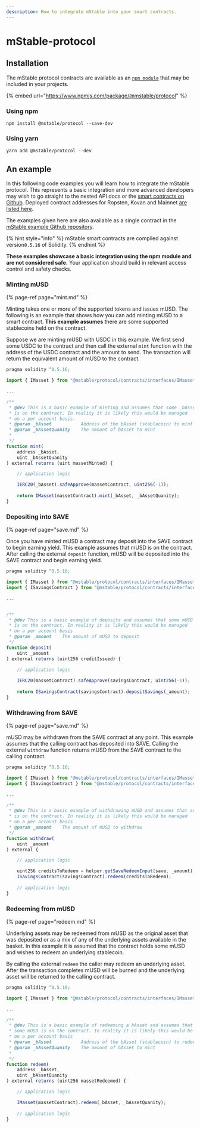 ```yaml
---
description: How to integrate mStable into your smart contracts.
---
```


# mStable-protocol

## Installation

The mStable protocol contracts are available as an [`npm module`](https://www.npmjs.com/package/@mstable/protocol) that may be included in your projects.

{% embed url="https://www.npmjs.com/package/@mstable/protocol" %}

### Using npm

```text
npm install @mstable/protocol --save-dev 
```

### Using yarn

```text
yarn add @mstable/protocol --dev
```

## An example

In this following code examples you will learn how to integrate the mStable protocol. This represents a basic integration and more advanced developers may wish to go straight to the nested API docs or the [smart contracts on Github](https://github.com/mstable/mStable-contracts). Deployed contract addresses for Ropsten, Kovan and Mainnet [are listed here](../deployed-addresses.md). 

The examples given here are also available as a single contract in the [mStable example Github repository](https://github.com/mstable/mStable-example). 

{% hint style="info" %}
 mStable smart contracts are compiled against version`0.5.16` of Solidity.
{% endhint %}

**These examples showcase a basic integration using the npm module and are not considered safe.** Your application should build in relevant access control and safety checks.

### Minting mUSD

{% page-ref page="mint.md" %}

Minting takes one or more of the supported tokens and issues mUSD. The following is an example that shows how you can add minting mUSD to a smart contract. **This example assumes** there are some supported stablecoins held on the contract.

Suppose we are minting mUSD with USDC in this example. We first send some USDC to the contract and then call the external `mint` function with the address of the USDC contract and the amount to send. The transaction will return the equivalent amount of mUSD to the contract.

```typescript
pragma solidity ^0.5.16;

import { IMasset } from "@mstable/protocol/contracts/interfaces/IMasset.sol";

...

/**
 * @dev This is a basic example of minting and assumes that some _bAsset 
 * is on the contract. In reality it is likely this would be managed
 * on a per account basis.
 * @param _bAsset           Address of the bAsset (stablecoin) to mint with
 * @param _bAssetQuanity    The amount of bAsset to mint
 *
 */
function mint(
    address _bAsset,
    uint _bAssetQuanity
) external returns (uint massetMinted) {

    // application logic

    IERC20(_bAsset).safeApprove(massetContract, uint256(-1));
    
    return IMasset(massetContract).mint(_bAsset, _bAssetQuanity);
}
```

### Depositing into SAVE

{% page-ref page="save.md" %}

Once you have minted mUSD a contract may deposit into the SAVE contract to begin earning yield. This example assumes that mUSD is on the contract. After calling the external `deposit` function, mUSD will be deposited into the SAVE contract and begin earning yield.

```typescript
pragma solidity ^0.5.16;

import { IMasset } from "@mstable/protocol/contracts/interfaces/IMasset.sol";
import { ISavingsContract } from "@mstable/protocol/contracts/interfaces/ISavingsContract.sol";

...


/**
 * @dev This is a basic example of deposits and assumes that some mUSD 
 * is on the contract. In reality it is likely this would be managed
 * on a per account basis
 * @param _amount    The amount of mUSD to deposit
 */
function deposit(
    uint _amount
) external returns (uint256 creditIssued) {

    // application logic
    
    IERC20(massetContract).safeApprove(savingsContract, uint256(-1));
    
    return ISavingsContract(savingsContract).depositSavings(_amount);
}

```

### Withdrawing from SAVE

{% page-ref page="save.md" %}

mUSD may be withdrawn from the SAVE contract at any point. This example assumes that the calling contract has deposited into SAVE. Calling the external `withdraw` function returns mUSD from the SAVE contract to the calling contract.

```typescript
pragma solidity ^0.5.16;

import { IMasset } from "@mstable/protocol/contracts/interfaces/IMasset.sol";
import { ISavingsContract } from "@mstable/protocol/contracts/interfaces/ISavingsContract.sol";

...

/**
 * @dev This is a basic example of withdrawing mUSD and assumes that some mUSD 
 * is on the contract. In reality it is likely this would be managed
 * on a per account basis
 * @param _amount    The amount of mUSD to withdraw
 */
function withdraw(
    uint _amount
) external {

    // application logic

    uint256 creditsToRedeem = helper.getSaveRedeemInput(save, _amount);
    ISavingsContract(savingsContract).redeem(creditsToRedeem);
    
    // application logic
}

```

### Redeeming from mUSD

{% page-ref page="redeem.md" %}

Underlying assets may be redeemed from mUSD as the original asset that was deposited or as a mix of any of the underlying assets available in the basket. In this example it is assumed that the contract holds some mUSD and wishes to redeem an underlying stablecoin.

By calling the external `redeem` the caller may redeem an underlying asset. After the transaction completes mUSD will be burned and the underlying asset will be returned to the calling contract.

```typescript
pragma solidity ^0.5.16;

import { IMasset } from "@mstable/protocol/contracts/interfaces/IMasset.sol";

...

/**
 * @dev This is a basic example of redeeming a bAsset and assumes that 
 * some mUSD is on the contract. In reality it is likely this would be managed
 * on a per account basis
 * @param _bAsset           Address of the bAsset (stablecoin) to redeem with
 * @param _bAssetQuanity    The amount of bAsset to mint
 *
 */
function redeem(
    address _bAsset,
    uint _bAssetQuanity
) external returns (uint256 massetRedeemed) {

    // application logic

    IMasset(massetContract).redeem(_bAsset, _bAssetQuanity);
    
    // application logic
}
```

